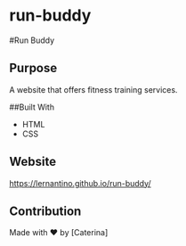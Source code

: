 # run-buddy

#Run Buddy

## Purpose
A website that offers fitness training services.

##Built With
* HTML
* CSS

## Website
https://lernantino.github.io/run-buddy/

## Contribution
Made with :heart: by [Caterina]
